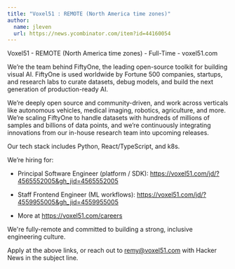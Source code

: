 ```yaml
---
title: "Voxel51 : REMOTE (North America time zones)"
author:
  name: jleven
  url: https://news.ycombinator.com/item?id=44160054
---
```

Voxel51 - REMOTE (North America time zones) - Full-Time - voxel51.com

We’re the team behind FiftyOne, the leading open-source toolkit for building visual AI. FiftyOne is used worldwide by Fortune 500 companies, startups, and research labs to curate datasets, debug models, and build the next generation of production-ready AI.

We’re deeply open source and community-driven, and work across verticals like autonomous vehicles, medical imaging, robotics, agriculture, and more. We’re scaling FiftyOne to handle datasets with hundreds of millions of samples and billions of data points, and we’re continuously integrating innovations from our in-house research team into upcoming releases.

Our tech stack includes Python, React&#x2F;TypeScript, and k8s.

We’re hiring for:

* Principal Software Engineer (platform &#x2F; SDK): <a href="https:&#x2F;&#x2F;voxel51.com&#x2F;jd&#x2F;?4565552005&amp;gh_jid=4565552005" rel="nofollow">https:&#x2F;&#x2F;voxel51.com&#x2F;jd&#x2F;?4565552005&amp;gh_jid=4565552005</a>

* Staff Frontend Engineer (ML workflows): <a href="https:&#x2F;&#x2F;voxel51.com&#x2F;jd&#x2F;?4559955005&amp;gh_jid=4559955005" rel="nofollow">https:&#x2F;&#x2F;voxel51.com&#x2F;jd&#x2F;?4559955005&amp;gh_jid=4559955005</a>

* More at <a href="https:&#x2F;&#x2F;voxel51.com&#x2F;careers" rel="nofollow">https:&#x2F;&#x2F;voxel51.com&#x2F;careers</a>

We&#x27;re fully-remote and committed to building a strong, inclusive engineering culture.

Apply at the above links, or reach out to remy@voxel51.com with Hacker News in the subject line.
<JobApplication />
